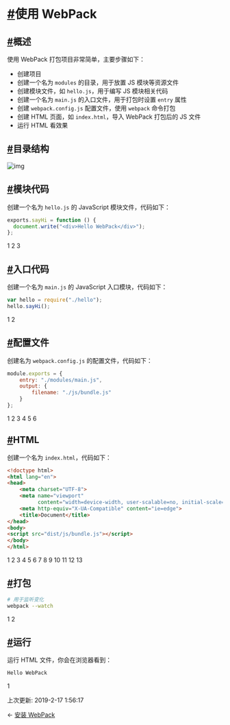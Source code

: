# [#](https://funtl.com/zh/vue-cli/使用-WebPack.html#使用-webpack)使用 WebPack

## [#](https://funtl.com/zh/vue-cli/使用-WebPack.html#概述)概述

使用 WebPack 打包项目非常简单，主要步骤如下：

- 创建项目
- 创建一个名为 `modules` 的目录，用于放置 JS 模块等资源文件
- 创建模块文件，如 `hello.js`，用于编写 JS 模块相关代码
- 创建一个名为 `main.js` 的入口文件，用于打包时设置 `entry` 属性
- 创建 `webpack.config.js` 配置文件，使用 `webpack` 命令打包
- 创建 HTML 页面，如 `index.html`，导入 WebPack 打包后的 JS 文件
- 运行 HTML 看效果

## [#](https://funtl.com/zh/vue-cli/使用-WebPack.html#目录结构)目录结构

![img](https://funtl.com/assets1/Lusifer_20190212015555.png)

## [#](https://funtl.com/zh/vue-cli/使用-WebPack.html#模块代码)模块代码

创建一个名为 `hello.js` 的 JavaScript 模块文件，代码如下：

```javascript
exports.sayHi = function () {
  document.write("<div>Hello WebPack</div>");
};
```

1
2
3

## [#](https://funtl.com/zh/vue-cli/使用-WebPack.html#入口代码)入口代码

创建一个名为 `main.js` 的 JavaScript 入口模块，代码如下：

```javascript
var hello = require("./hello");
hello.sayHi();
```

1
2

## [#](https://funtl.com/zh/vue-cli/使用-WebPack.html#配置文件)配置文件

创建名为 `webpack.config.js` 的配置文件，代码如下：

```javascript
module.exports = {
    entry: "./modules/main.js",
    output: {
        filename: "./js/bundle.js"
    }
};
```

1
2
3
4
5
6

## [#](https://funtl.com/zh/vue-cli/使用-WebPack.html#html)HTML

创建一个名为 `index.html`，代码如下：

```html
<!doctype html>
<html lang="en">
<head>
    <meta charset="UTF-8">
    <meta name="viewport"
          content="width=device-width, user-scalable=no, initial-scale=1.0, maximum-scale=1.0, minimum-scale=1.0">
    <meta http-equiv="X-UA-Compatible" content="ie=edge">
    <title>Document</title>
</head>
<body>
<script src="dist/js/bundle.js"></script>
</body>
</html>
```

1
2
3
4
5
6
7
8
9
10
11
12
13

## [#](https://funtl.com/zh/vue-cli/使用-WebPack.html#打包)打包

```bash
# 用于监听变化
webpack --watch
```

1
2

## [#](https://funtl.com/zh/vue-cli/使用-WebPack.html#运行)运行

运行 HTML 文件，你会在浏览器看到：

```html
Hello WebPack
```

1

上次更新: 2019-2-17 1:56:17

← [安装 WebPack](https://funtl.com/zh/vue-cli/安装-WebPack.html)